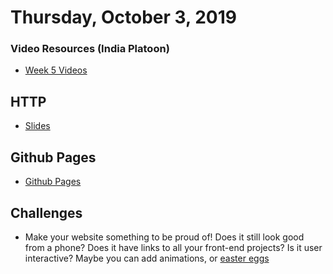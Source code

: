 Thursday, October 3, 2019
======================
### Video Resources (India Platoon)
- [Week 5 Videos](https://www.youtube.com/playlist?list=PLu0CiQ7bzwESUO8TDdosfRHzU6V2wPOrT)

## HTTP
* [Slides](https://docs.google.com/presentation/d/18XgB39IqvBFXfJYKQdc5j2ZzlZBeOH_enugni6b__Cs/edit?usp=sharing)

## Github Pages
* [Github Pages](https://pages.github.com/)

## Challenges
* Make your website something to be proud of! Does it still look good from a phone? Does it have links to all your front-end projects? Is it user interactive? Maybe you can add animations, or [easter eggs](https://www.webopedia.com/TERM/E/easter_egg.html)
